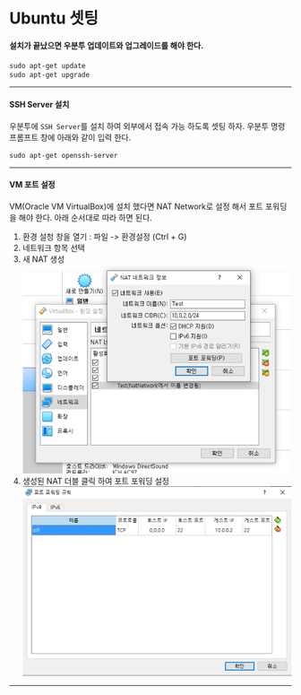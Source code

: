 # Ubuntu 셋팅
#### 설치가 끝났으면 우분투 업데이트와 업그레이드를 해야 한다.
```
sudo apt-get update
sudo apt-get upgrade
```
---
#### SSH Server 설치
우분투에 `SSH Server`를 설치 하여 외부에서 접속 가능 하도록 셋팅 하자.
우분투 명령 프롬프트 창에 아래와 같이 입력 한다.
```
sudo apt-get openssh-server
```
---
#### VM 포트 설정
VM(Oracle VM VirtualBox)에 설치 했다면 NAT Network로 설정 해서 포트 포워딩을 해야 한다.
아래 순서대로 따라 하면 된다.

1. 환경 설청 창을 열기 : 파일 -> 환경설정 (Ctrl + G)
2. 네트워크 항목 선택
3. 새 NAT 생성
![새 NAT 생성](./img/nat_setting01.PNG)
4. 생성된 NAT 더블 클릭 하여 포트 포워딩 설정
![포트포워딩](./img/nat_setting02.PNG)
---
